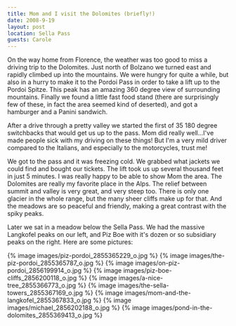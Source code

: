 ```yaml
---
title: Mom and I visit the Dolomites (briefly!)
date: 2008-9-19
layout: post
location: Sella Pass
guests: Carole
---
```


On the way home from Florence, the weather was too good to miss a driving
trip to the Dolomites. Just north of Bolzano we turned east and rapidly
climbed up into the mountains. We were hungry for quite a while, but also
in a hurry to make it to the Pordoi Pass in order to take a lift up to
the Pordoi Spitze. This peak has an amazing 360 degree view of surrounding
mountains. Finally we found a little fast food stand (there are surprisingly
few of these, in fact the area seemed kind of deserted), and got a hamburger
and a Panini sandwich.
  
  
After a drive through a pretty valley we started the first of 35 180 degree
switchbacks that would get us up to the pass. Mom did really well...I've
made people sick with my driving on these things! But I'm a very mild driver
compared to the Italians, and especially to the motorcycles, trust me!
  
  
We got to the pass and it was freezing cold. We grabbed what jackets we
could find and bought our tickets. The lift took us up several thousand
feet in just 5 minutes. I was really happy to be able to show Mom the area.
The Dolomites are really my favorite place in the Alps. The relief between
summit and valley is very great, and very steep too. There is only one
glacier in the whole range, but the many sheer cliffs make up for that.
And the meadows are so peaceful and friendly, making a great contrast with
the spiky peaks.
  
  
Later we sat in a meadow below the Sella Pass. We had the massive Langkofel
peaks on our left, and Piz Boe with it's dozen or so subsidiary peaks on
the right. Here are some pictures:
  
  
{% image images/piz-pordoi_2855365229_o.jpg %}
{% image images/the-piz-pordoi_2855365787_o.jpg %}
{% image images/on-piz-pordoi_2856199914_o.jpg %}
{% image images/piz-boe-cliffs_2856200118_o.jpg %}
{% image images/a-nice-tree_2855366773_o.jpg %}
{% image images/the-sella-towers_2855367169_o.jpg %}
{% image images/mom-and-the-langkofel_2855367833_o.jpg %}
{% image images/michael_2856202188_o.jpg %}
{% image images/pond-in-the-dolomites_2855369413_o.jpg %}
